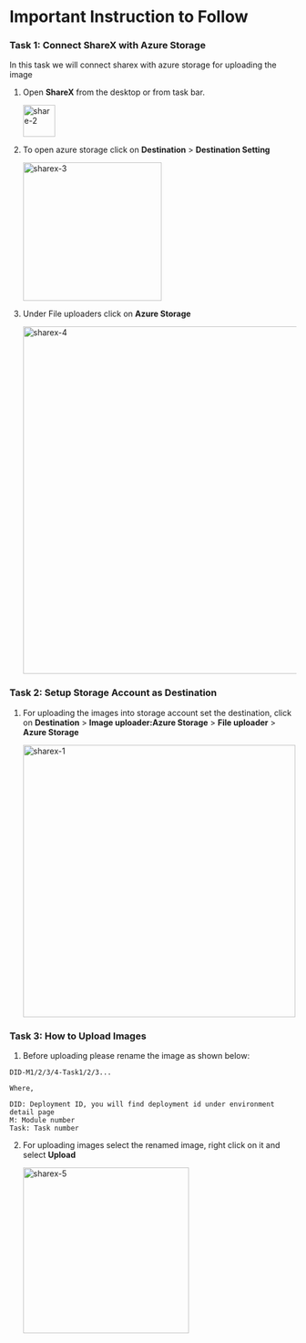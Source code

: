 # **Important Instruction to Follow**

### Task 1: **Connect ShareX with Azure Storage**

In this task we will connect sharex with azure storage for uploading the image

1. Open **ShareX** from the desktop or from task bar.

   <img width="56" alt="share-2" src="https://user-images.githubusercontent.com/55728764/149540053-e24675d9-4ad4-4a91-8898-b6205e1e7e5f.png">

2. To open azure storage click on **Destination** > **Destination Setting** 

     <img width="243" alt="sharex-3" src="https://user-images.githubusercontent.com/55728764/149541629-cf6f7eca-e328-40e2-a5d8-cf5c8ca40f45.png">
     
3. Under File uploaders click on **Azure Storage** 
  
   <img width="610" alt="sharex-4" src="https://user-images.githubusercontent.com/55728764/149543517-7210d209-b8ff-4447-90f5-3f3c93c09d9f.png">

### Task 2: **Setup Storage Account as Destination**

1. For uploading the images into storage account set the destination, click on **Destination** > **Image uploader:Azure Storage** > **File uploader** > **Azure Storage**

   <img width="478" alt="sharex-1" src="https://user-images.githubusercontent.com/55728764/149538468-d152b3bb-733b-4133-bee0-42c49853cf51.png">
    
### Task 3: **How to Upload Images**

1. Before uploading please rename the image as shown below:

```
DID-M1/2/3/4-Task1/2/3...

Where,

DID: Deployment ID, you will find deployment id under environment detail page
M: Module number
Task: Task number

```

2. For uploading images select the renamed image, right click on it and select **Upload**

   <img width="291" alt="sharex-5" src="https://user-images.githubusercontent.com/55728764/149550505-b371fc9f-3647-4ca9-a0a1-208021de33b8.png">

